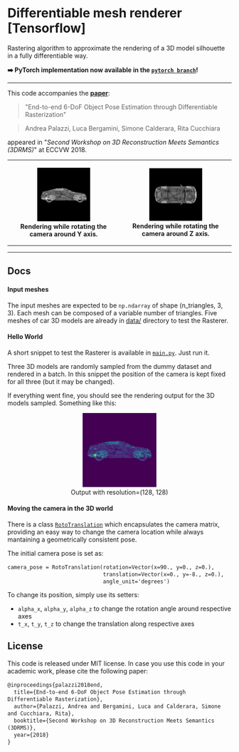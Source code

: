 # Differentiable mesh renderer [Tensorflow]
Rastering algorithm to approximate the rendering of a 3D model silhouette in a fully differentiable way.

**:arrow_right: PyTorch implementation now available in the [`pytorch branch`](https://github.com/ndrplz/tensorflow-mesh-renderer/tree/pytorch)!**

---

This code accompanies the **[paper](https://iris.unimore.it/retrieve/handle/11380/1167726/205862/palazzi_eccvw.pdf)**:
> "End-to-end 6-DoF Object Pose Estimation through Differentiable Rasterization"

> Andrea Palazzi, Luca Bergamini, Simone Calderara, Rita Cucchiara

appeared in "*Second Workshop on 3D Reconstruction Meets Semantics (3DRMS)*" at ECCVW 2018.


<table style="width:100%">
    <tr>
        <th>
            <p align="center">
            <img src="./img/rot_y.gif" alt="Rotation on Y axis" width="50%" height="50%">
            <br>Rendering while rotating the camera around Y axis.
            </p>
        </th>
        <th>
            <p align="center">
            <img src="./img/rot_z.gif" alt="Rotation on Z axis" width="50%" height="50%">
            <br>Rendering while rotating the camera around Z axis.
            </p>
        </th>
     </tr>
 </table>

---

## Docs

#### Input meshes
The input meshes are expected to be `np.ndarray` of shape (n_triangles, 3, 3). Each mesh can be composed of a variable number of triangles. Five meshes of car 3D models are already in [data/](./data/) directory to test the Rasterer.

#### Hello World
A short snippet to test the Rasterer is available in [`main.py`](./main.py). Just run it.

Three 3D models are randomly sampled from the dummy dataset and rendered in a batch. In this snippet the position of the camera is kept fixed for all three (but it may be changed).

If everything went fine, you should see the rendering output for the 3D models sampled. Something like this:

<p align="center">
 <img src="./img/output.png" alt="render_output" width="33%" height="33%">
 <br>Output with resolution=(128, 128)
</p>

#### Moving the camera in the 3D world

There is a class [`RotoTranslation`](./rastering/rototranslation.py) which encapsulates the camera matrix, providing an easy way to change the camera location while always mantaining a geometrically consistent pose.

The initial camera pose is set as:
```
camera_pose = RotoTranslation(rotation=Vector(x=90., y=0., z=0.),
                              translation=Vector(x=0., y=-8., z=0.),
                              angle_unit='degrees')
```
To change its position, simply use its setters:
* `alpha_x`, `alpha_y`, `alpha_z` to change the rotation angle around respective axes
* `t_x`, `t_y`, `t_z` to change the translation along respective axes

## License

This code is released under MIT license. In case you use this code in your academic work, please cite the following paper:
```
@inproceedings{palazzi2018end,
  title={End-to-end 6-DoF Object Pose Estimation through Differentiable Rasterization},
  author={Palazzi, Andrea and Bergamini, Luca and Calderara, Simone and Cucchiara, Rita},
  booktitle={Second Workshop on 3D Reconstruction Meets Semantics (3DRMS)},
  year={2018}
}
```


